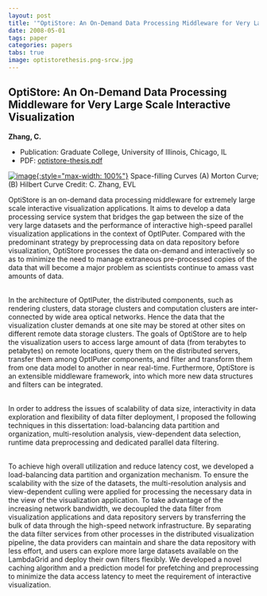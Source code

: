 ```yaml
---
layout: post
title: '"OptiStore: An On-Demand Data Processing Middleware for Very Large Scale Interactive Visualization"'
date: 2008-05-01
tags: paper
categories: papers
tabs: true
image: optistorethesis.png-srcw.jpg
---
```


## OptiStore: An On-Demand Data Processing Middleware for Very Large Scale Interactive Visualization
**Zhang, C.**
- Publication: Graduate College, University of Illinois, Chicago, IL
- PDF: [optistore-thesis.pdf](/documents/optistore-thesis.pdf)


[![image](https://www.evl.uic.edu/output/originals/optistorethesis.png-srcw.jpg){:style="max-width: 100%"}](https://www.evl.uic.edu/output/originals/optistorethesis.png-srcw.jpg)
Space-filling Curves (A) Morton Curve; (B) Hilbert Curve
Credit: C. Zhang, EVL

OptiStore is an on-demand data processing middleware for extremely large scale interactive visualization applications. It aims to develop a data processing service system that bridges the gap between the size of the very large datasets and the performance of interactive high-speed parallel visualization applications in the context of OptIPuter. Compared with the predominant strategy by preprocessing data on data repository before visualization, OptiStore processes the data on-demand and interactively so as to minimize the need to manage extraneous pre-processed copies of the data that will become a major problem as scientists continue to amass vast amounts of data.<br><br>

In the architecture of OptIPuter, the distributed components, such as rendering clusters, data storage clusters and computation clusters are inter-connected by wide area optical networks. Hence the data that the visualization cluster demands at one site may be stored at other sites on different remote data storage clusters. The goals of OptiStore are to help the visualization users to access large amount of data (from terabytes to petabytes) on remote locations, query them on the distributed servers, transfer them among OptIPuter components, and filter and transform them from one data model to another in near real-time. Furthermore, OptiStore is an extensible middleware framework, into which more new data structures and filters can be integrated.<br><br>

In order to address the issues of scalability of data size, interactivity in data exploration and flexibility of data filter deployment, I proposed the following techniques in this dissertation: load-balancing data partition and organization, multi-resolution analysis, view-dependent data selection, runtime data preprocessing and dedicated parallel data filtering.<br><br>

To achieve high overall utilization and reduce latency cost, we developed a load-balancing data partition and organization mechanism. To ensure the scalability with the size of the datasets, the multi-resolution analysis and view-dependent culling were applied for processing the necessary data in the view of the visualization application. To take advantage of the increasing network bandwidth, we decoupled the data filter from visualization applications and data repository servers by transferring the bulk of data through the high-speed network infrastructure. By separating the data filter services from other processes in the distributed visualization pipeline, the data providers can maintain and share the data repository with less effort, and users can explore more large datasets available on the LambdaGrid and deploy their own filters flexibly. We developed a novel caching algorithm and a prediction model for prefetching and preprocessing to minimize the data access latency to meet the requirement of interactive visualization.
